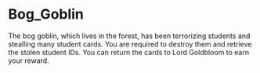 # Bog_Goblin
The bog goblin, which lives in the forest, has been terrorizing students and stealling many student cards. You are required to destroy them and retrieve the stolen student IDs. You can return the cards to Lord Goldbloom to earn your reward.
